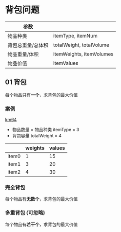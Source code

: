 # 背包问题

| 参数              |                          |
| ----------------- | ------------------------ |
| 物品种类          | itemType, itemNum        |
| 背包总重量/总体积 | totalWeight, totalVolume |
| 物品重量/体积     | itemWeights, itemVolumes |
| 物品价值          | itemValues               |

## 01 背包

每个物品只有**一个**，求背包的最大价值

### 案例

[km64](./km46.py)

- 物品数量 = 物品种类 itemType = 3
- 背包容量 totalWeight = 4

|       | weights | values |
| ----- | ------- | ------ |
| item0 | 1       | 15     |
| item1 | 3       | 20     |
| item2 | 4       | 30     |

### 完全背包

每个物品有**无数个**，求背包的最大价值

### 多重背包 (可忽略)

每个物品有**若干个**，求背包的最大价值
